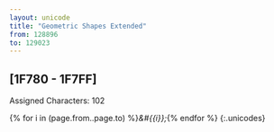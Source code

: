 ```yaml
---
layout: unicode
title: "Geometric Shapes Extended"
from: 128896
to: 129023
---
```


## 	[1F780 - 1F7FF]

Assigned Characters: 102

{% for i in (page.from..page.to) %}<i>&#{{i}};</i>{% endfor %}
{:.unicodes}
